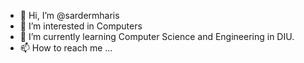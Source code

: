 - 👋 Hi, I’m @sardermharis
- 👀 I’m interested in Computers
- 🌱 I’m currently learning Computer Science and Engineering in DIU.
- 📫 How to reach me ...

<!---
sardermharis/sardermharis is a ✨ special ✨ repository because its `README.md` (this file) appears on your GitHub profile.
You can click the Preview link to take a look at your changes.
--->
